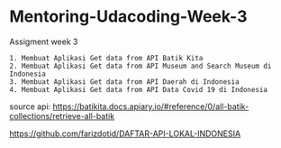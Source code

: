 # Mentoring-Udacoding-Week-3

Assigment week 3

    1. Membuat Aplikasi Get data from API Batik Kita 
    2. Membuat Aplikasi Get data from API Museum and Search Museum di Indonesia
    3. Membuat Aplikasi Get data from API Daerah di Indonesia 
    4. Membuat Aplikasi Get data from API Data Covid 19 di Indonesia
    
source api:
https://batikita.docs.apiary.io/#reference/0/all-batik-collections/retrieve-all-batik 

https://github.com/farizdotid/DAFTAR-API-LOKAL-INDONESIA
